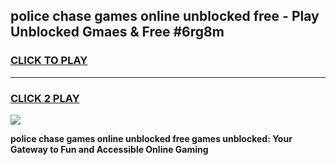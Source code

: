
## police chase games online unblocked free - Play Unblocked Gmaes & Free #6rg8m
<h3>
<a href="https://news.freeplayer.one?title=police_chase_games_online_unblocked_free&ref=24F">CLICK TO PLAY</a></h3>
<hr>

<h3>
<a href="https://news.freeplayer.one?title=police_chase_games_online_unblocked_free&ref=24F">CLICK 2 PLAY</a>
  
</h3>

<a href="https://news.freeplayer.one?title=police_chase_games_online_unblocked_free&ref=24F/"><img src="https://clearcache.store/games.png"></a>


**police chase games online unblocked free games unblocked: Your Gateway to Fun and Accessible Online Gaming**
